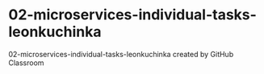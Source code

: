 # 02-microservices-individual-tasks-leonkuchinka
02-microservices-individual-tasks-leonkuchinka created by GitHub Classroom
